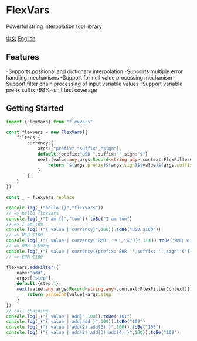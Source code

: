 # FlexVars

Powerful string interpolation tool library

[中文](https://zhangfisher.github.io/flexvars/#/cn/readme)
[English](https://zhangfisher.github.io/flexvars/#/en/readme)

## Features

-Supports positional and dictionary interpolation
-Supports multiple error handling mechanisms
-Support for null value processing mechanism
-Support filter chain processing of input variable values
-Support variable prefix suffix
-98%+unit test coverage

## Getting Started

```ts
import {FlexVars} from "flexvars"

const flexvars = new FlexVars({
    filters:{
        currency:{
            args:["prefix","suffix","sign"],          
            default:{prefix:"USD ",suffix:"",sign:"$"}
            next:(value:any,args:Record<string,any>,context:FlexFilterContext)=>{
                return `${args.prefix}${args.sign}${value}${args.suffix}`
            }   
        }
    }
})

const _ = flexvars.replace

console.log(_("hello {}","flexvars"))
// => hello flexvars
console.log(_("I am {}","tom")).toBe("I am tom")
// => I am tom
console.log(_("{ value | currency}",100)).toBe("USD $100"))
// => USD $100
console.log(_("{ value | currency('RMB','￥','元')}",100)).toBe("RMB ￥100元"))// 
// => RMB ￥100元
console.log(_("{ value | currency({prefix:'EUR '',suffix:''',sign:'€'})}",100)).toBe("RMB €100"))
// => EUR €100

flexvars.addFilter({
    name:"add",
    args:["step"],
    default:{step:1},
    next(value:any,args:Record<string,any>,context:FlexFilterContext){
        return parseInt(value)+args.step
    }
})
// call chaining
console.log(_("{ value | add}",100)).toBe("101")
console.log(_("{ value | add|add }",100)).toBe("102")
console.log(_("{ value | add(2)|add(3) }",100)).toBe("105")
console.log(_("{ value | add(2)|add(3)|add(4) }",100)).toBe("109")
```